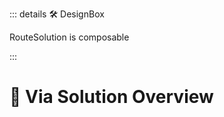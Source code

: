 ::: details 🛠 <dev>DesignBox</dev> 

RouteSolution is composable


:::

# 🔺 <via>Via Solution Overview</via>